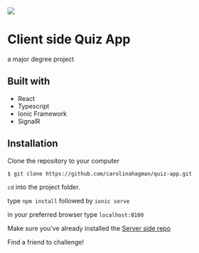 <img src="https://i.imgur.com/o9aewCw.png" width="full">

# Client side Quiz App
a major degree project 


## Built with 

- React
- Typescript
- Ionic Framework
- SignalR


## Installation
Clone the repository to your computer

```
$ git clone https://github.com/carolinahagman/quiz-app.git
```
`cd` into the project folder.

type `npm install` followed by `ionic serve`

in your preferred browser type `localhost:8100`

Make sure you've already installed the [Server side repo](https://github.com/carolinahagman/quiz-app-BE)
 
 Find a friend to challenge!
